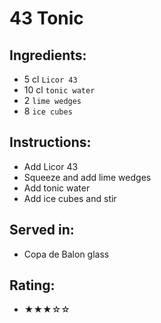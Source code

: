 # 43 Tonic

## Ingredients:
- 5 cl `Licor 43`
- 10 cl `tonic water`
- 2 `lime wedges`
- 8 `ice cubes`

## Instructions:
- Add Licor 43
- Squeeze and add lime wedges
- Add tonic water
- Add ice cubes and stir

## Served in:
- Copa de Balon glass

## Rating:
- ★★★☆☆